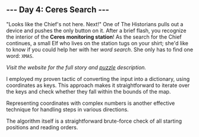 ## --- Day 4: Ceres Search ---
"Looks like the Chief's not here. Next!" One of The Historians pulls out a device and pushes the only button on it. After a brief flash, you recognize the interior of the __Ceres monitoring station__!
As the search for the Chief continues, a small Elf who lives on the station tugs on your shirt; she'd like to know if you could help her with her <em>word search</em>. She only has to find one word: <code>XMAS</code>.

_Visit the website for the full story and [puzzle](https://adventofcode.com/2024/day/4) description._

I employed my proven tactic of converting the input into a dictionary, using coordinates as keys. This approach makes it straightforward to iterate over the keys and check whether they fall within the bounds of the map.

Representing coordinates with complex numbers is another effective technique for handling steps in various directions.

The algorithm itself is a straightforward brute-force check of all starting positions and reading orders.
